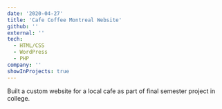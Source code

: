 ```yaml
---
date: '2020-04-27'
title: 'Cafe Coffee Montreal Website'
github: ''
external: ''
tech:
  - HTML/CSS
  - WordPress
  - PHP
company: ''
showInProjects: true
---
```


Built a custom website for a local cafe as part of final semester project in college.
